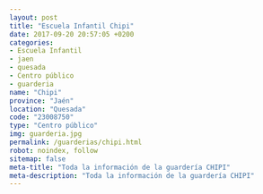 ```yaml
---
layout: post
title: "Escuela Infantil Chipi"
date: 2017-09-20 20:57:05 +0200
categories:
- Escuela Infantil
- jaen
- quesada
- Centro público
- guarderia
name: "Chipi"
province: "Jaén"
location: "Quesada"
code: "23008750"
type: "Centro público"
img: guarderia.jpg
permalink: /guarderias/chipi.html
robot: noindex, follow
sitemap: false
meta-title: "Toda la información de la guardería CHIPI"
meta-description: "Toda la información de la guardería CHIPI"
---
```

